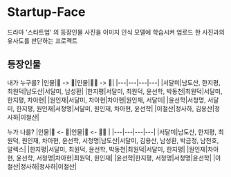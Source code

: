 # Startup-Face
드라마 '스타트업' 의 등장인물 사진을 이미지 인식 모델에 학습시켜 업로드 한 사진과의 유사도를 판단하는 프로젝트

## 등장인물
내가 누구를? 
|인물|🙆 -> 🧡|인물|🙆‍♂ -> 🧡|
|---|---|---|---|
|서달미|남도산, 한지평, 최원덕|남도산|서달미, 남성환|
|한지평|서달미, 최원덕, 윤선학, 박동천|최원덕|서달미, 한지평, 차아현|
|원인재|서달미, 차아현|차아현|원인재, 서달미|
|윤선학|서청명, 서달미, 한지평, 원인재|서청명|서달미, 원인재, 차아현, 윤선학|
|이철산|정사하, 김용산|정사하|이철산|

누가 나를?
|인물|🧡 <- 🙆|인물|🧡 <- 🙆‍♂ |
|---|---|---|---|
|서달미|남도산, 한지평, 최원덕, 원인재, 차아현, 윤선학, 서청명|남도산|서달미, 김용산, 남성환, 박금정, 남천호, 알렉스|
|한지평|서달미, 최원덕, 윤선학, 박동천|최원덕|서달미, 한지평|
|원인재|차아현, 윤선학, 서청명|차아현|최원덕, 원인재|
|윤선학|한지평, 서청명|서청명|윤선학|
|이철산|정사하|정사하|이철산|
